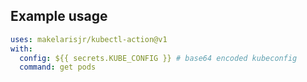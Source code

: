 ## Example usage

```yaml
uses: makelarisjr/kubectl-action@v1
with:
  config: ${{ secrets.KUBE_CONFIG }} # base64 encoded kubeconfig
  command: get pods
```
